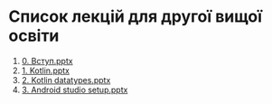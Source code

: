 # Список лекцій для другої вищої освіти

1. [0. Вступ.pptx](0.%20%D0%92%D1%81%D1%82%D1%83%D0%BF.pptx)
2. [1. Kotlin.pptx](1.%20Kotlin.pptx)
3. [2. Kotlin datatypes.pptx](2.%20Kotlin%20datatypes.pptx)
4. [3. Android studio setup.pptx](3.%20Android%20studio%20setup.pptx)